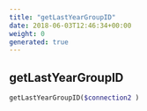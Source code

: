 ```yaml
---
title: "getLastYearGroupID"
date: 2018-06-03T12:46:34+00:00
weight: 0
generated: true
---
```


## getLastYearGroupID



```php
getLastYearGroupID($connection2 )
```





